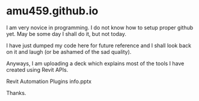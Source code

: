 # amu459.github.io
I am very novice in programming. I do not know how to setup proper github yet. May be some day I shall do it, but not today.

I have just dumped my code here for future reference and I shall look back on it and laugh (or be ashamed of the sad quality).

Anyways, I am uploading a deck which explains most of the tools I have created using Revit APIs.

Revit Automation Plugins info.pptx

Thanks.
